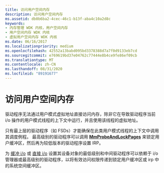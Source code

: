 ```yaml
---
title: 访问用户空间内存
description: 访问用户空间内存
ms.assetid: db0b6ba2-4cec-46c1-b13f-aba4c10a2d8c
keywords:
- 内存管理 WDK 内核，用户空间内存
- 用户空间内存 WDK 内核
- 虚拟用户空间内存 WDK 内核
ms.date: 06/16/2017
ms.localizationpriority: medium
ms.openlocfilehash: 42552a13babd095bd3378388d7a7f0d9133eb7cd
ms.sourcegitcommit: e769619bd37e04762c77444e8b4ce9fe86ef09cb
ms.translationtype: MT
ms.contentlocale: zh-CN
ms.lasthandoff: 08/31/2020
ms.locfileid: "89191677"
---
```

# <a name="accessing-user-space-memory"></a>访问用户空间内存





驱动程序无法通过用户模式虚拟地址直接访问内存，除非它在导致驱动程序当前 i/o 操作的用户模式线程的上下文中运行，并且使用该线程的虚拟地址。

只有最上层的驱动程序（如 FSDs）才能确保在此类用户模式线程的上下文中调用其调度例程。 最高级别的驱动程序可以调用 [**MmProbeAndLockPages**](/windows-hardware/drivers/ddi/wdm/nf-wdm-mmprobeandlockpages) 来锁定用户缓冲区，然后再为较低版本的驱动程序设置 IRP。

为 [缓冲 i/o](methods-for-accessing-data-buffers.md) 或 [直接 i/o](methods-for-accessing-data-buffers.md) 设置其设备对象的最低级别和中间驱动程序可以依赖于 i/o 管理器或最高级别的驱动程序，以将有效访问权限传递到锁定用户缓冲区或 irp 中的系统空间缓冲区。

 

